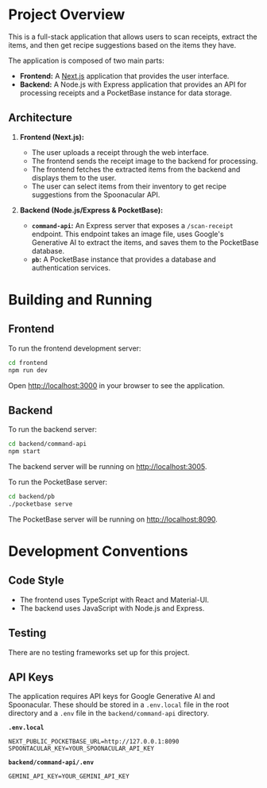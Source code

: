 # Project Overview

This is a full-stack application that allows users to scan receipts, extract the items, and then get recipe suggestions based on the items they have.

The application is composed of two main parts:

*   **Frontend:** A [Next.js](https://nextjs.org/) application that provides the user interface.
*   **Backend:** A Node.js with Express application that provides an API for processing receipts and a PocketBase instance for data storage.

## Architecture

1.  **Frontend (Next.js):**
    *   The user uploads a receipt through the web interface.
    *   The frontend sends the receipt image to the backend for processing.
    *   The frontend fetches the extracted items from the backend and displays them to the user.
    *   The user can select items from their inventory to get recipe suggestions from the Spoonacular API.

2.  **Backend (Node.js/Express & PocketBase):**
    *   **`command-api`:** An Express server that exposes a `/scan-receipt` endpoint. This endpoint takes an image file, uses Google's Generative AI to extract the items, and saves them to the PocketBase database.
    *   **`pb`:** A PocketBase instance that provides a database and authentication services.

# Building and Running

## Frontend

To run the frontend development server:

```bash
cd frontend
npm run dev
```

Open [http://localhost:3000](http://localhost:3000) in your browser to see the application.

## Backend

To run the backend server:

```bash
cd backend/command-api
npm start
```

The backend server will be running on [http://localhost:3005](http://localhost:3005).

To run the PocketBase server:

```bash
cd backend/pb
./pocketbase serve
```

The PocketBase server will be running on [http://localhost:8090](http://localhost:8090).

# Development Conventions

## Code Style

*   The frontend uses TypeScript with React and Material-UI.
*   The backend uses JavaScript with Node.js and Express.

## Testing

There are no testing frameworks set up for this project.

## API Keys

The application requires API keys for Google Generative AI and Spoonacular. These should be stored in a `.env.local` file in the root directory and a `.env` file in the `backend/command-api` directory.

**`.env.local`**

```
NEXT_PUBLIC_POCKETBASE_URL=http://127.0.0.1:8090
SPOONTACULAR_KEY=YOUR_SPOONACULAR_API_KEY
```

**`backend/command-api/.env`**

```
GEMINI_API_KEY=YOUR_GEMINI_API_KEY
```

